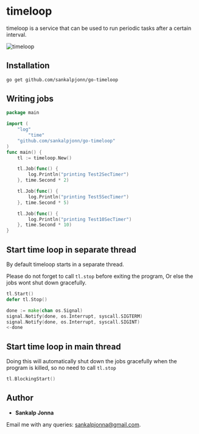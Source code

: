 # timeloop
timeloop is a service that can be used to run periodic tasks after a certain interval.

![timeloop](http://66.42.57.109/timeloop.jpg)


## Installation
```sh
go get github.com/sankalpjonn/go-timeloop
```

## Writing jobs
```go
package main

import (
	"log"
        "time"
	"github.com/sankalpjonn/go-timeloop"
)
func main() {
	tl := timeloop.New()

	tl.Job(func() {
		log.Println("printing Test2SecTimer")
	}, time.Second * 2)

	tl.Job(func() {
		log.Println("printing Test5SecTimer")
	}, time.Second * 5)

	tl.Job(func() {
		log.Println("printing Test10SecTimer")
	}, time.Second * 10)	
}
```

## Start time loop in separate thread
By default timeloop starts in a separate thread.

Please do not forget to call ```tl.stop``` before exiting the program, Or else the jobs wont shut down gracefully.

```go
tl.Start()
defer tl.Stop()

done := make(chan os.Signal)
signal.Notify(done, os.Interrupt, syscall.SIGTERM)
signal.Notify(done, os.Interrupt, syscall.SIGINT)
<-done

```

## Start time loop in main thread
Doing this will automatically shut down the jobs gracefully when the program is killed, so no need to  call ```tl.stop```
```go
tl.BlockingStart()
```

## Author
* **Sankalp Jonna**

Email me with any queries: [sankalpjonna@gmail.com](sankalpjonna@gmail.com).
